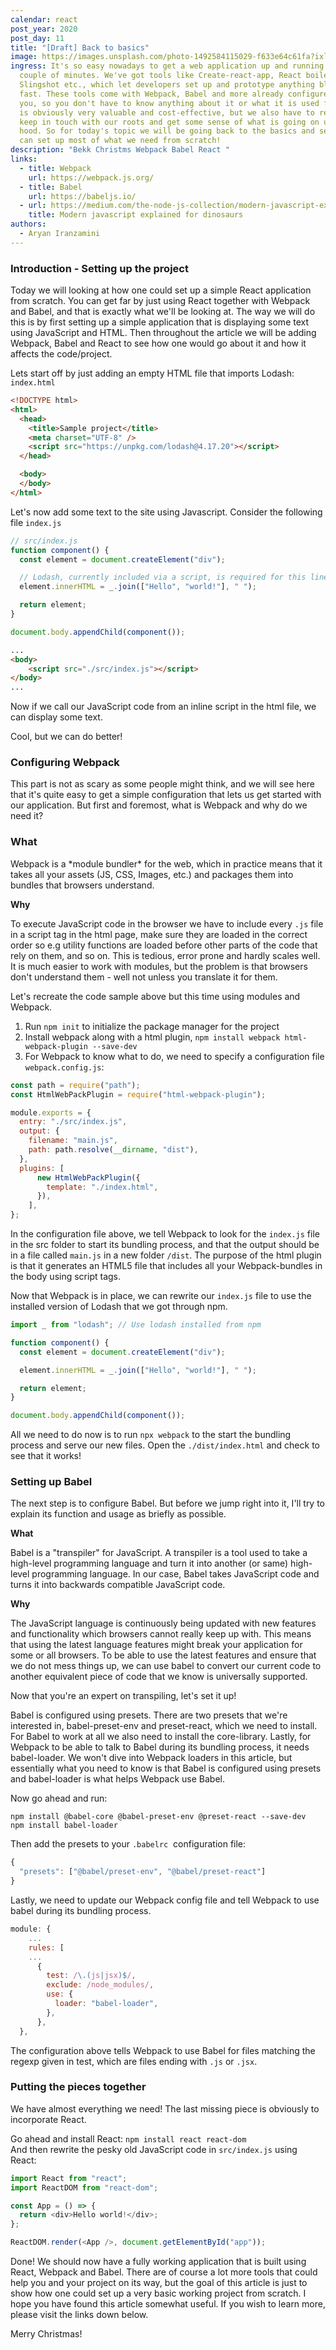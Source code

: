 ```yaml
---
calendar: react
post_year: 2020
post_day: 11
title: "[Draft] Back to basics"
image: https://images.unsplash.com/photo-1492584115029-f633e64c61fa?ixlib=rb-1.2.1&ixid=MXwxMjA3fDB8MHxwaG90by1wYWdlfHx8fGVufDB8fHw%3D&auto=format&fit=crop&w=2167&q=80
ingress: It's so easy nowadays to get a web application up and running in just a
  couple of minutes. We've got tools like Create-react-app, React boilerplate,
  Slingshot etc., which let developers set up and prototype anything blazing
  fast. These tools come with Webpack, Babel and more already configured for
  you, so you don't have to know anything about it or what it is used for.  This
  is obviously very valuable and cost-effective, but we also have to remember to
  keep in touch with our roots and get some sense of what is going on under the
  hood. So for today's topic we will be going back to the basics and see how we
  can set up most of what we need from scratch!
description: "Bekk Christms Webpack Babel React "
links:
  - title: Webpack
    url: https://webpack.js.org/
  - title: Babel
    url: https://babeljs.io/
  - url: https://medium.com/the-node-js-collection/modern-javascript-explained-for-dinosaurs-f695e9747b70
    title: Modern javascript explained for dinosaurs
authors:
  - Aryan Iranzamini
---
```



### Introduction - Setting up the project

Today we will looking at how one could set up a simple React application from scratch. You can get far by just using React together with Webpack and Babel, and that is exactly what we'll be looking at. The way we will do this is by first setting up a simple application that is displaying some text using JavaScript and HTML. Then throughout the article we will be adding Webpack, Babel and React to see how one would go about it and how it affects the code/project.

Lets start off by just adding an empty HTML file that imports Lodash:\
`index.html` 

```html
<!DOCTYPE html>
<html>
  <head>
    <title>Sample project</title>
    <meta charset="UTF-8" />
    <script src="https://unpkg.com/lodash@4.17.20"></script>
  </head>

  <body>
  </body>
</html>
```

Let's now add some text to the site using Javascript. Consider the following file `index.js`

```javascript
// src/index.js
function component() {
  const element = document.createElement("div");

  // Lodash, currently included via a script, is required for this line to work
  element.innerHTML = _.join(["Hello", "world!"], " ");

  return element;
}

document.body.appendChild(component());
```

```html
...
<body>
    <script src="./src/index.js"></script>
</body>
...
```

Now if we call our JavaScript code from an inline script in the html file, we can display some text.

Cool, but we can do better!

### Configuring Webpack

This part is not as scary as some people might think, and we will see here that it's quite easy to get a simple configuration that lets us get started with our application. But first and foremost, what is Webpack and why do we need it?

### What

Webpack is a \*module bundler\* for the web, which in practice means that it takes all your assets (JS, CSS, Images, etc.) and packages them into bundles that browsers understand.

**Why**

To execute JavaScript code in the browser we have to include every `.js` file in a script tag in the html page, make sure they are loaded in the correct order so e.g utility functions are loaded before other parts of the code that rely on them, and so on. This is tedious, error prone and hardly scales well. It is much easier to work with modules, but the problem is that browsers don't understand them - well not unless you translate it for them.

Let's recreate the code sample above but this time using modules and Webpack.

1. Run `npm init` to initialize the package manager for the project
2. Install webpack along with a html plugin, `npm install webpack html-webpack-plugin --save-dev`
3. For Webpack to know what to do, we need to specify a configuration file `webpack.config.js`:

```javascript
const path = require("path");
const HtmlWebPackPlugin = require("html-webpack-plugin");

module.exports = {
  entry: "./src/index.js",
  output: {
    filename: "main.js",
    path: path.resolve(__dirname, "dist"),
  },
  plugins: [
      new HtmlWebPackPlugin({
        template: "./index.html",
      }),
    ],
};
```

In the configuration file above, we tell Webpack to look for the `index.js` file in the src folder to start its bundling process, and that the output should be in a file called `main.js` in a new folder `/dist`. The purpose of the html plugin is that it generates an HTML5 file that includes all your Webpack-bundles in the body using script tags.

Now that Webpack is in place, we can rewrite our `index.js` file to use the installed version of Lodash that we got through npm.

```javascript
import _ from "lodash"; // Use lodash installed from npm

function component() {
  const element = document.createElement("div");

  element.innerHTML = _.join(["Hello", "world!"], " ");

  return element;
}

document.body.appendChild(component());
```

All we need to do now is to run `npx webpack` to the start the bundling process and serve our new files. Open the `./dist/index.html` and check to see that it works!

### Setting up Babel

The next step is to configure Babel. But before we jump right into it, I'll try to explain its function and usage as briefly as possible.

**What**

Babel is a "transpiler" for JavaScript. A transpiler is a tool used to take a high-level programming language and turn it into another (or same) high-level programming language. In our case, Babel takes JavaScript code and turns it into backwards compatible JavaScript code.

**Why**

The JavaScript language is continuously being updated with new features and functionality which browsers cannot really keep up with. This means that using the latest language features might break your application for some or all browsers. To be able to use the latest features and ensure that we do not mess things up, we can use babel to convert our current code to another equivalent piece of code that we know is universally supported.

Now that you're an expert on transpiling, let's set it up!

Babel is configured using presets. There are two presets that we're interested in, babel-preset-env and preset-react, which we need to install. For Babel to work at all we also need to install the core-library. Lastly, for Webpack to be able to talk to Babel during its bundling process, it needs babel-loader. We won't dive into Webpack loaders in this article, but essentially what you need to know is that Babel is configured using presets and babel-loader is what helps Webpack use Babel.

Now go ahead and run:

`npm install @babel-core @babel-preset-env @preset-react --save-dev`\
`npm install babel-loader`

Then add the presets to your `.babelrc`  configuration file:

```javascript
{
  "presets": ["@babel/preset-env", "@babel/preset-react"]
}
```

Lastly, we need to update our Webpack config file and tell Webpack to use babel during its bundling process.

```javascript
module: {
    ...
    rules: [
    ...
      {
        test: /\.(js|jsx)$/,
        exclude: /node_modules/,
        use: {
          loader: "babel-loader",
        },
      },
  },
```

The configuration above tells Webpack to use Babel for files matching the regexp given in test, which are files ending with `.js` or `.jsx`.

### Putting the pieces together

We have almost everything we need! The last missing piece is obviously to incorporate React.

Go ahead and install React: `npm install react react-dom`\
And then rewrite the pesky old JavaScript code in `src/index.js` using React:

```javascript
import React from "react";
import ReactDOM from "react-dom";

const App = () => {
  return <div>Hello world!</div>;
};

ReactDOM.render(<App />, document.getElementById("app"));
```

Done! We should now have a fully working application that is built using React, Webpack and Babel. There are of course a lot more tools that could help you and your project on its way, but the goal of this article is just to show how one could set up a very basic working project from scratch. I hope you have found this article somewhat useful. If you wish to learn more, please visit the links down below.

Merry Christmas!